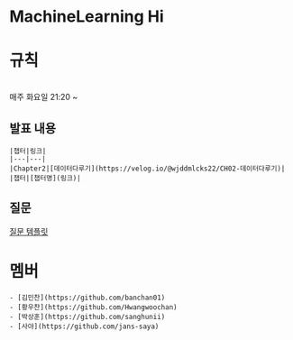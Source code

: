 
# MachineLearning Hi

# 규칙
<br>
매주 화요일 21:20 ~

## 발표 내용
```
|챕터|링크|
|---|---|
|Chapter2|[데이터다루기](https://velog.io/@wjddmlcks22/CH02-데이터다루기)|
|챕터|[챕터명](링크)|
```
## 질문
[질문 템플릿](./question/README.md)

# 멤버
```
- [김민찬](https://github.com/banchan01)
- [황우찬](https://github.com/Hwangwoochan)
- [박상훈](https://github.com/sanghunii)
- [사야](https://github.com/jans-saya)
```
